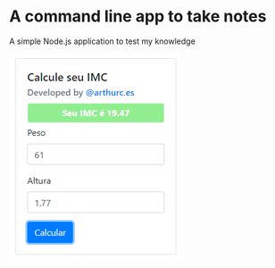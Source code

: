 # A command line app to take notes

A simple Node.js application to test my knowledge

![alt text](https://github.com/arthur-es/calculadora-imc/blob/master/javascript/img/calculadora_imc_print.png?raw=true)